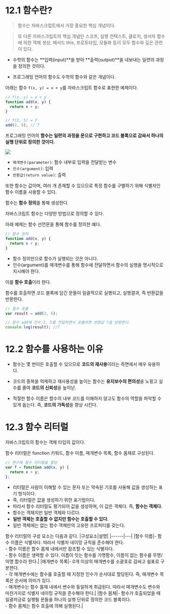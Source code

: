 # 12.1 함수란?

> 함수는 자바스크립트에서 가장 중요한 핵심 개념이다.

> 또 다른 자바스크립트의 핵심 개념인 스코프, 실행 컨텍스트, 클로저, 생서자 함수에 의한 객체 생상, 메서드 this, 프로토타입, 모듈화 등이 모두 함수와 깊은 관련이 있다.

- 수학의 함수는 **입력(input)**을 받아 **출력(output)**을 내보내는 일련의 과정을 정의한 것이다.

- 프로그래밍 언어의 함수도 수학의 함수와 같은 개념이다.

아래는 함수 `f(x, y) = x + y`를 자바스크립트 함수로 표현한 예제이다.

```javascript
// f(x, y) = x + y
function add(x, y) {
  return x + y;
}

// f(2, 5) = 7
add(2, 5); // 7
```

프로그래밍 언어의 **함수는 일련의 과정을 문으로 구현하고 코드 블록으로 감싸서 하나의 실행 단위로 정의한 것이다.**

![](https://velog.velcdn.com/images/narcoker/post/1f6b269e-1fec-4dcf-8432-dc11ec6db76e/image.png)

- `매개변수(parameter)`: 함수 내부로 입력을 전달받는 변수
- `인수(argument)`: 입력
- `반환값(return value)`: 출력

또한 함수는 값이며, 여러 개 존재할 수 있으므로 특정 함수를 구별하기 위해 식별자인 함수 이름을 사용할 수 있다.

함수는 **함수 정의**를 통해 생성한다.

자바스크립트 함수는 다양한 방법으로 정의할 수 있다.

아래 예제는 함수 선언문을 통해 함수를 정의한 예다.

```javascript
// 함수 정의
function add(x, y) {
  return x + y;
}
```

- 함수 정의만으로 함수가 실행되는 것은 아니다.
- 인수(argument)를 매개변수를 통해 함수에 전달하면서 함수의 실행을 명시적으로 지시해야 한다.

이를 **함수 호출**이라 한다.

함수를 호출하면 코드 블록에 담긴 문들이 일괄적으로 실행되고, 실행결과, 즉 반환값을 반환한다.

```javascript
// 함수 호출
var result = add(2, 5);

// 함수 add에 인수 2, 5를 전달하면서 호출하면 반환값 7을 반환한다.
console.log(result); //7
```

# 12.2 함수를 사용하는 이유

- 함수는 몇 번이든 호출할 수 있으므로 **코드의 재사용**이라는 측면에서 매우 유용하다.

- 코드의 중복을 억제하고 재사용성을 높이는 함수는 **유지보수의 편의성**을 노핑고 실수를 줄여 **코드의 신뢰성**을 높이낟.

- 적절한 함수 이름은 함수의 내부 코드를 이해하지 않고도 함수의 역할을 파악할 수 있게 돕는다. 즉, **코드의 가독성**을 향상 시킨다.

# 12.3 함수 리터럴

자바스크립트의 함수는 객체 타입의 값이다.

함수 리터럴은 function 키워드, 함수 이름, 매개변수 목록, 함수 몸체로 구성된다.

```javascript
// 변수에 함수 리터럴을 할당
var f = function add(x, y) {
  return x + y;
};
```

- 리터럴은 사람이 이해할 수 있는 문자 또는 약속된 기호를 사용해 값을 생성하는 표기 방식이다.
- 즉, 리터럴은 값을 생성하기 위한 표기법이다.
- 따라서 함수 리터럴도 평가되어 값을 생성하며, 이 값은 객체다. 즉, **함수는 객체다.**
- 함수는 객체지만 일반 객체와 다르다.
- **일반 객체는 호출할 수 없지만 함수는 호출할 수 있다.**
- 일반 객체에는 없는 함수 객체만의 고유한 프로퍼티를 갖는다.

함수 리터럴의 구성 요소는 다음과 같다.
|구성요소|설명|
|------|---|
|함수 이름|- 함수 이름은 식별자다. 따라서 식별자 네이밍 규칙을 준수해야 한다.</br> - 함수 이름은 함수 몸채 내에서만 참조할 수 있는 식별자다. </br> - 함수 이름은 생력할 수 있다. 이름이 잇는 함수를 가명함수, 이름이 없는 함수를 무명/익명 함수라 한다.|
|매개변수 목록|- 0개 이상의 매개변수를 소괄호로 감싸고 쉼표로 구분한다. </br> - 각 매개변수에는 함수를 호출할 때 지정한 인수가 순서대로 할당된다. 즉, 매개변수 목록은 순서에 의미가 있다. </br> - 매개변수는 함수 몸채 내에서 변수와 동일하게 취급된다. 따라서 매개변수도 변수와 마찬가지로 식별자 네이밍 규칙을 준수해야 한다.|
|함수 몸체|- 함수가 호출되었을 때 일괄저긍로 실행될 문들을 하나의 실행 단위로 정의한 코드 블록이다. </br> - 함수 몸체는 함수 호출에 의해 실행된다.|
